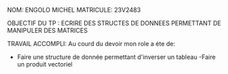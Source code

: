 NOM: ENGOLO MICHEL 
MATRICULE: 23V2483
 
 OBJECTIF  DU TP : ECRIRE DES STRUCTES DE DONNEES PERMETTANT DE MANIPULER DES MATRICES

 TRAVAIL ACCOMPLI:
 Au courd du devoir mon role a éte de: 
 - Faire une structure de donnée permettant d'inverser un tableau 
 -Faire un produit vectoriel